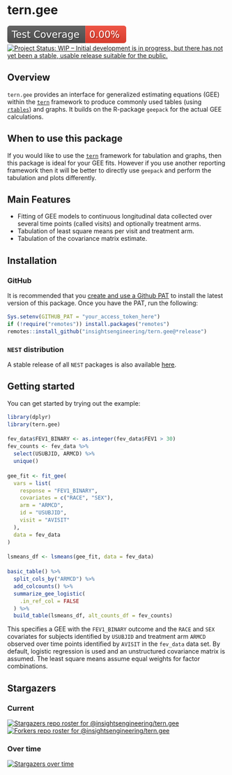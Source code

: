 # tern.gee

<!-- start badges -->
[![Code Coverage](https://raw.githubusercontent.com/insightsengineering/tern.gee/_xml_coverage_reports/data/main/badge.svg)](https://raw.githubusercontent.com/insightsengineering/tern.gee/_xml_coverage_reports/data/main/coverage.xml)
[![Project Status: WIP – Initial development is in progress, but there has not yet been a stable, usable release suitable for the public.](https://www.repostatus.org/badges/latest/wip.svg)](https://www.repostatus.org/#wip)
<!-- end badges -->

## Overview

`tern.gee` provides an interface for generalized estimating equations (GEE) within the
[`tern`](https://insightsengineering.github.io/tern) framework
to produce commonly used tables (using [`rtables`](https://roche.github.io/rtables)) and graphs.
It builds on the R-package `geepack` for the actual GEE calculations.

## When to use this package

If you would like to use the [`tern`](https://insightsengineering.github.io/tern) framework for
tabulation and graphs, then this package is ideal for your GEE fits.
However if you use another reporting framework then it will be better to directly use
`geepack` and perform the tabulation and plots differently.

## Main Features

* Fitting of GEE models to continuous longitudinal data collected over several time points
  (called visits) and optionally treatment arms.
* Tabulation of least square means per visit and treatment arm.
* Tabulation of the covariance matrix estimate.

## Installation

### GitHub

It is recommended that you [create and use a Github PAT](https://docs.github.com/en/github/authenticating-to-github/keeping-your-account-and-data-secure/creating-a-personal-access-token) to install the latest version of this package. Once you have the PAT, run the following:

```r
Sys.setenv(GITHUB_PAT = "your_access_token_here")
if (!require("remotes")) install.packages("remotes")
remotes::install_github("insightsengineering/tern.gee@*release")
```

### `NEST` distribution

A stable release of all `NEST` packages is also available [here](https://github.com/insightsengineering/depository#readme).

## Getting started

You can get started by trying out the example:

```r
library(dplyr)
library(tern.gee)

fev_data$FEV1_BINARY <- as.integer(fev_data$FEV1 > 30)
fev_counts <- fev_data %>%
  select(USUBJID, ARMCD) %>%
  unique()

gee_fit <- fit_gee(
  vars = list(
    response = "FEV1_BINARY",
    covariates = c("RACE", "SEX"),
    arm = "ARMCD",
    id = "USUBJID",
    visit = "AVISIT"
  ),
  data = fev_data
)

lsmeans_df <- lsmeans(gee_fit, data = fev_data)

basic_table() %>%
  split_cols_by("ARMCD") %>%
  add_colcounts() %>%
  summarize_gee_logistic(
    .in_ref_col = FALSE
  ) %>%
  build_table(lsmeans_df, alt_counts_df = fev_counts)
```

This specifies a GEE with the `FEV1_BINARY` outcome and the `RACE` and `SEX` covariates for 
subjects identified by `USUBJID` and treatment arm `ARMCD` observed over time points identified 
by `AVISIT` in the `fev_data` data set. By default, logistic regression is used and an unstructured 
covariance matrix is assumed. The least square means assume equal weights for factor combinations.

## Stargazers

### Current

[![Stargazers repo roster for @insightsengineering/tern.gee](https://reporoster.com/stars/insightsengineering/tern.gee)](https://github.com/insightsengineering/tern.gee/stargazers)
[![Forkers repo roster for @insightsengineering/tern.gee](https://reporoster.com/forks/insightsengineering/tern.gee)](https://github.com/insightsengineering/tern.gee/network/members)

### Over time

[![Stargazers over time](https://starchart.cc/insightsengineering/tern.gee.svg)](https://starchart.cc/insightsengineering/tern.gee)
